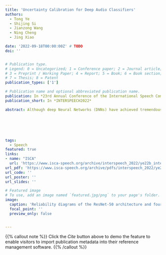 ```yaml
---
title: 'Uncertainty Calibration for Deep Audio Classifiers'
authors:
  - Tong Ye
  - Shijing Si
  - Jianzong Wang
  - Ning Cheng
  - Jing Xiao

date: '2022-09-18T00:00:00Z' # TODO
doi: ''


# Publication type.
# Legend: 0 = Uncategorized; 1 = Conference paper; 2 = Journal article;
# 3 = Preprint / Working Paper; 4 = Report; 5 = Book; 6 = Book section;
# 7 = Thesis; 8 = Patent
publication_types: ['1']

# Publication name and optional abbreviated publication name.
publication: In *23rd Annual Conference of the International Speech Communication Association*
publication_short: In *INTERSPEECH2022*

abstract: Although deep Neural Networks (DNNs) have achieved tremendous success in audio classification tasks, their uncertainty calibration are still under-explored. A well-calibrated model should be accurate when it is certain about its prediction and indicate high uncertainty when it is likely to be inaccurate. In this work, we investigate the uncertainty calibration for deep audio classifiers. In particular, we empirically study the performance of popular calibration methods{:}(i) Monte Carlo dropout, (ii) ensemble, (iii) focal loss, and (iv) spectral-normalized Gaussian process (SNGP), on audio classification datasets. To this end, we evaluate (i–iv) for the tasks of environment sound and music genre classification. Results indicate that uncalibrated deep audio classifiers may be over-confident, and SNGP performs the best and is very efficient on the two datasets of this paper.






tags:
  - Speech
featured: true
links:
- name: "ISCA"
  url: 'https://www.isca-speech.org/archive/interspeech_2022/ye22b_interspeech.html'
url_pdf: 'https://www.isca-speech.org/archive/pdfs/interspeech_2022/ye22b_interspeech.pdf'
url_code: ''
url_poster: ''
url_slides: ''

# Featured image
# To use, add an image named `featured.jpg/png` to your page's folder.
image:
  caption: 'Reliability diagrams of the ResNet-50 architecture and four calibration methods'
  focal_point: ''
  preview_only: false


---
```


{{% callout note %}}
Click the _Cite_ button above to demo the feature to enable visitors to import publication metadata into their reference management software.
{{% /callout %}}


